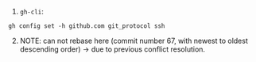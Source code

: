 1. `gh-cli`:

```gh
gh config set -h github.com git_protocol ssh
```

2. NOTE: can not rebase here (commit number 67, with newest to oldest descending order) -> due to previous conflict resolution.

